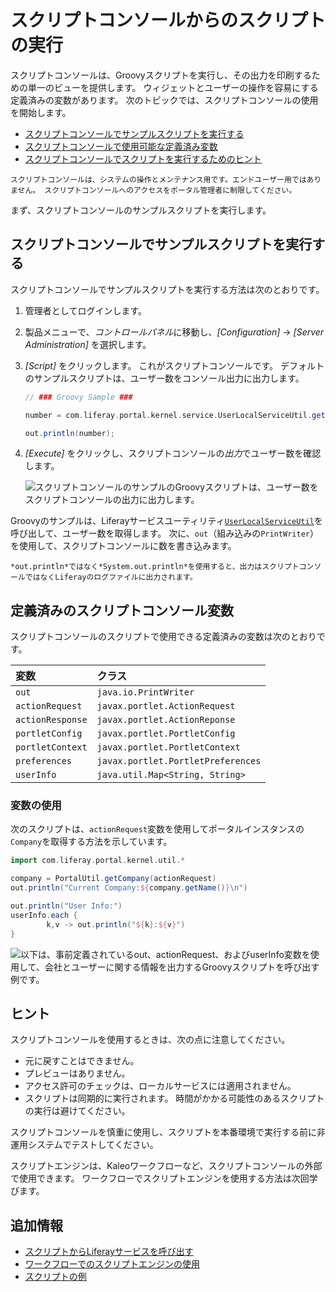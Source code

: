 # スクリプトコンソールからのスクリプトの実行

スクリプトコンソールは、Groovyスクリプトを実行し、その出力を印刷するための単一のビューを提供します。 ウィジェットとユーザーの操作を容易にする定義済みの変数があります。 次のトピックでは、スクリプトコンソールの使用を開始します。

  - [スクリプトコンソールでサンプルスクリプトを実行する](#running-a-sample-script-in-the-script-console)
  - [スクリプトコンソールで使用可能な定義済み変数](#predefined-variables)
  - [スクリプトコンソールでスクリプトを実行するためのヒント](#tips)

```{important}
スクリプトコンソールは、システムの操作とメンテナンス用です。エンドユーザー用ではありません。 スクリプトコンソールへのアクセスをポータル管理者に制限してください。
```

まず、スクリプトコンソールのサンプルスクリプトを実行します。

## スクリプトコンソールでサンプルスクリプトを実行する

スクリプトコンソールでサンプルスクリプトを実行する方法は次のとおりです。

1.  管理者としてログインします。

2.  製品メニューで、*コントロールパネル*に移動し、*[Configuration]* → *[Server Administration]* を選択します。

3.  *[Script]* をクリックします。 これがスクリプトコンソールです。 デフォルトのサンプルスクリプトは、ユーザー数をコンソール出力に出力します。

    ``` groovy
    // ### Groovy Sample ###

    number = com.liferay.portal.kernel.service.UserLocalServiceUtil.getUsersCount();

    out.println(number);
    ```

4.  *[Execute]* をクリックし、スクリプトコンソールの*出力*でユーザー数を確認します。

    ![スクリプトコンソールのサンプルのGroovyスクリプトは、ユーザー数をスクリプトコンソールの出力に出力します。](./running-scripts-from-the-script-console/images/01.png)

Groovyのサンプルは、Liferayサービスユーティリティ[`UserLocalServiceUtil`](https://docs.liferay.com/dxp/portal/7.2-latest/javadocs/portal-kernel/com/liferay/portal/kernel/service/UserLocalServiceUtil.html)を呼び出して、ユーザー数を取得します。 次に、`out`（組み込みの`PrintWriter`）を使用して、スクリプトコンソールに数を書き込みます。

```{note}
*out.println*ではなく*System.out.println*を使用すると、出力はスクリプトコンソールではなくLiferayのログファイルに出力されます。
```

## 定義済みのスクリプトコンソール変数

スクリプトコンソールのスクリプトで使用できる定義済みの変数は次のとおりです。

| 変数               | クラス                                   |
|:---------------- |:------------------------------------- |
| `out`            | `java.io.PrintWriter`                 |
| `actionRequest`  | `javax.portlet.ActionRequest`         |
| `actionResponse` | `javax.portlet.ActionReponse`         |
| `portletConfig`  | `javax.portlet.PortletConfig`         |
| `portletContext` | `javax.portlet.PortletContext`        |
| `preferences`    | `javax.portlet.PortletPreferences`    |
| `userInfo`       | `java.util.Map<String, String>` |

### 変数の使用

次のスクリプトは、`actionRequest`変数を使用してポータルインスタンスの`Company`を取得する方法を示しています。

``` groovy
import com.liferay.portal.kernel.util.*

company = PortalUtil.getCompany(actionRequest)
out.println("Current Company:${company.getName()}\n")

out.println("User Info:")
userInfo.each {
        k,v -> out.println("${k}:${v}")
}
```

![以下は、事前定義されているout、actionRequest、およびuserInfo変数を使用して、会社とユーザーに関する情報を出力するGroovyスクリプトを呼び出す例です。](./running-scripts-from-the-script-console/images/02.png)

## ヒント

スクリプトコンソールを使用するときは、次の点に注意してください。

  - 元に戻すことはできません。
  - プレビューはありません。
  - アクセス許可のチェックは、ローカルサービスには適用されません。
  - スクリプトは同期的に実行されます。 時間がかかる可能性のあるスクリプトの実行は避けてください。

スクリプトコンソールを慎重に使用し、スクリプトを本番環境で実行する前に非運用システムでテストしてください。

スクリプトエンジンは、Kaleoワークフローなど、スクリプトコンソールの外部で使用できます。 ワークフローでスクリプトエンジンを使用する方法は次回学びます。

## 追加情報

  - [スクリプトからLiferayサービスを呼び出す](./invoking-liferay-services-from-scripts.md)
  - [ワークフローでのスクリプトエンジンの使用](../../process-automation/workflow/developer-guide/using-the-script-engine-in-workflow.md)
  - [スクリプトの例](./script-examples.md)
